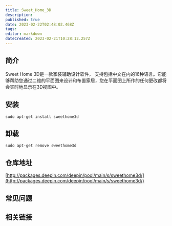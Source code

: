 ```yaml
---
title: Sweet_Home_3D
description: 
published: true
date: 2023-02-22T02:48:02.468Z
tags: 
editor: markdown
dateCreated: 2023-02-21T10:28:12.257Z
---
```


## 简介

Sweet Home 3D是一款家装辅助设计软件， 支持包括中文在内的16种语言。它能够帮助您通过二维的平面图来设计和布置家居，您在平面图上所作的任何更改都将会实时地显示在3D视图中。

## 安装

`sudo apt-get install sweethome3d`

## 卸载

`sudo apt-get remove sweethome3d`

## 仓库地址

[http://packages.deepin.com/deepin/pool/main/s/sweethome3d/](http://packages.deepin.com/deepin/pool/main/s/sweethome3d/)

## 常见问题

## 相关链接
